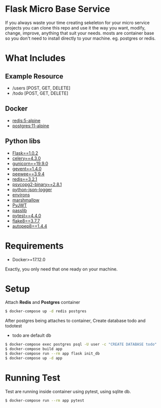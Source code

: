 # Flask Micro Base Service
If you always waste your time creating sekeleton for your micro service projects you can clone this repo and use it the way you want, modify, change, improve, anything that suit your needs. mosts are container base so you don't need to install directly to your machine. eg. postgres or redis.


# What Includes

## Example Resource
* /users [POST, GET, DELETE]
* /todo [POST, GET, DELETE]

## Docker
* [redis:5-alpine](https://hub.docker.com/_/redis)
* [postgres:11-alpine](https://hub.docker.com/_/postgres)

## Python libs
* [Flask==1.0.2](http://flask.pocoo.org/)
* [celery==4.3.0](http://www.celeryproject.org/)
* [gunicorn==19.9.0](https://gunicorn.org/)
* [gevent==1.4.0](http://www.gevent.org/)
* [peewee==3.9.4](http://docs.peewee-orm.com/en/latest/)
* [redis==3.2.1](https://github.com/andymccurdy/redis-py)
* [psycopg2-binary==2.8.1](https://pypi.org/project/psycopg2-binary/)
* [python-json-logger](https://github.com/madzak/python-json-logger)
* [environs](https://github.com/sloria/environs)
* [marshmallow](https://marshmallow.readthedocs.io/en/3.0/)
* [PyJWT](https://github.com/jpadilla/pyjwt)
* [passlib](https://bitbucket.org/ecollins/passlib/wiki/Home)
* [pytest==4.4.0](https://docs.pytest.org/en/latest/)
* [flake8==3.7.7](http://flake8.pycqa.org/en/latest/)
* [autopep8==1.4.4](https://pypi.org/project/autopep8/)

# Requirements
* Docker>=17.12.0
  
Exactly, you only need that one ready on your machine.


# Setup
Attach **Redis** and **Postgres** container

```sh
$ docker-compose up -d redis postgres
```

After postgres being attaches to container, Create database todo and todotest
* todo are default db

```sh
$ docker-compose exec postgres psql -U user -c "CREATE DATABASE todo"
$ docker-compose build app
$ docker-compose run --rm app flask init_db
$ docker-compose up -d app
```

# Running Test
Test are running inside container using pytest, using sqlite db.
```sh
$ docker-compose run --rm app pytest
```